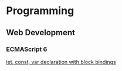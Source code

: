 # Programming

## Web Development

### ECMAScript 6

  [let, const, var declaration with block bindings](https://www.jeremylu.com?)
